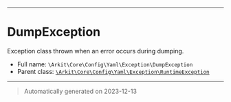 ***

# DumpException

Exception class thrown when an error occurs during dumping.



* Full name: `\Arkit\Core\Config\Yaml\Exception\DumpException`
* Parent class: [`\Arkit\Core\Config\Yaml\Exception\RuntimeException`](./RuntimeException.md)






***
> Automatically generated on 2023-12-13
